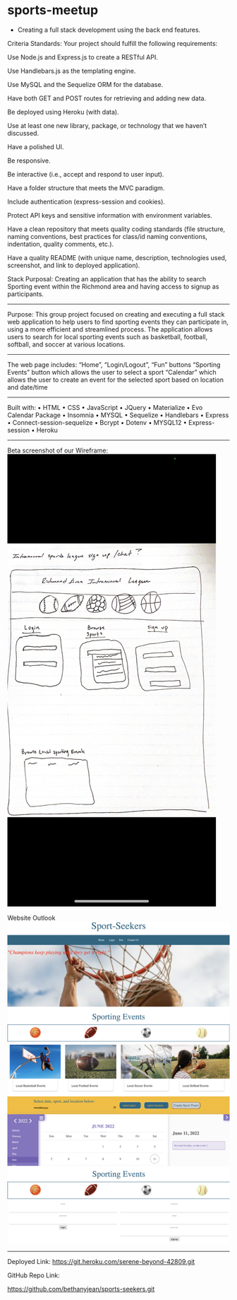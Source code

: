 # sports-meetup

- Creating a full stack development using the back end features. 

Criteria Standards: 
Your project should fulfill the following requirements:

Use Node.js and Express.js to create a RESTful API.

Use Handlebars.js as the templating engine.

Use MySQL and the Sequelize ORM for the database.

Have both GET and POST routes for retrieving and adding new data.

Be deployed using Heroku (with data).

Use at least one new library, package, or technology that we haven’t discussed.

Have a polished UI.

Be responsive.

Be interactive (i.e., accept and respond to user input).

Have a folder structure that meets the MVC paradigm.

Include authentication (express-session and cookies).

Protect API keys and sensitive information with environment variables.

Have a clean repository that meets quality coding standards (file structure, naming conventions, best practices for class/id naming conventions, indentation, quality comments, etc.).

Have a quality README (with unique name, description, technologies used, screenshot, and link to deployed application).

Stack Purposal: Creating an application that has the ability to search Sporting event within the Richmond area and having access to signup as participants.
__________________________________________________________________
Purpose:
This group project focused on creating and executing a full stack web application to help users to find sporting events they can participate in, using a more efficient and streamlined process. The application allows users to search for local sporting events such as basketball, football, softball, and soccer at various locations. 
__________________________________________________________________
The web page includes:
“Home”, “Login/Logout”, “Fun” buttons
“Sporting Events” button which allows the user to select a sport
“Calendar” which allows the user to create an event for the selected sport based on location and date/time
__________________________________________________________________
Built with:
• HTML • CSS • JavaScript • JQuery • Materialize • Evo Calendar Package • Insomnia • MYSQL • Sequelize • Handlebars • Express • Connect-session-sequelize • Bcrypt • Dotenv • MYSQL12 • Express-session • Heroku 
__________________________________________________________________

Beta screenshot of our Wireframe: 
![screenshot](/public/images/Wireframe%20Beta%20.png)

Website Outlook
![screenshot](/public/images/Top%20Page.png)
![screenshot](/public/images/Bottom%20Page.png)
![screenshot](/public/images/Login%20Page.png)

__________________________________________________________________

Deployed Link:
https://git.heroku.com/serene-beyond-42809.git 


GitHub Repo Link: 

https://github.com/bethanyjean/sports-seekers.git  

